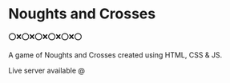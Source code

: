 # Noughts and Crosses
⭕❌⭕❌⭕❌⭕❌⭕❌⭕

A game of Noughts and Crosses created using HTML, CSS &amp; JS.

Live server available @

<insert>

